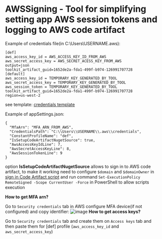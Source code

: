 # AWSSigning - Tool for simplifying setting app AWS session tokens and logging to AWS code artifact
Example of credentials file(in C:\Users\USERNAME\.aws\):
```
[def]
aws_access_key_id = AWS_ACCESS_KEY_ID_FROM_AWS
aws_secret_access_key = AWS_SECRET_ACESS_KEY_FROM_AWS
output=json
toolkit_artifact_guid=1652de2a-fda1-499f-b974-126991707728
[default]
aws_access_key_id = TEMPORARY_KEY_GENERATED_BY_TOOL
aws_secret_access_key = TEMPORARY_KEY_GENERATED_BY_TOOL
aws_session_token = TEMPORARY_KEY_GENERATED_BY_TOOL
toolkit_artifact_guid=1652de2a-fda1-499f-b974-126991707728
region=us-west-2
```
see template: [credentials template](https://github.com/DenisDoroshko/AWSSigning/blob/main/AWS_Signing/CredentialsTemplate)

Example of appSettings.json:
```
{
  "MfaArn": "MFA_ARN_FROM_AWS",
  "CredentialsPath": "C:\\Users\\USERNAME\\.aws\\credentials",
  "ConstantProfileName": "def",
  "IsSetupCodeArtifactNugetSource": true,
  "AwsAccessKeyIdLine": 7,
  "AwsSecretAccessKeyLine": 8,
  "AwsSessionTokenLine": 9
}
```
option **IsSetupCodeArtifactNugetSource** allows to sign in to AWS code artifact, to make it working need to configure `$domain` and  `$domainOwner` in [sign in Code Artifact script](https://github.com/DenisDoroshko/AWSSigning/blob/main/AWS_Signing/add-codeartifact-nuget-source.ps1)
and run command `Set-ExecutionPolicy RemoteSigned -Scope CurrentUser -Force` in PowerShell to allow scripts execution

**How to get MFA arn?**

Go to `Security credentials` tab in AWS configure MFA device(if not configured) and copy identifier:
![image](https://user-images.githubusercontent.com/71182505/189976814-e00fc4dd-3b70-4425-ba2d-1eb1c514e94e.png)
**How to get access keys?**

Go to `Security credentials` tab and create them on `Access keys` tab and then paste them for [def] profile (`aws_access_key_id` and `aws_secret_access_key`)
